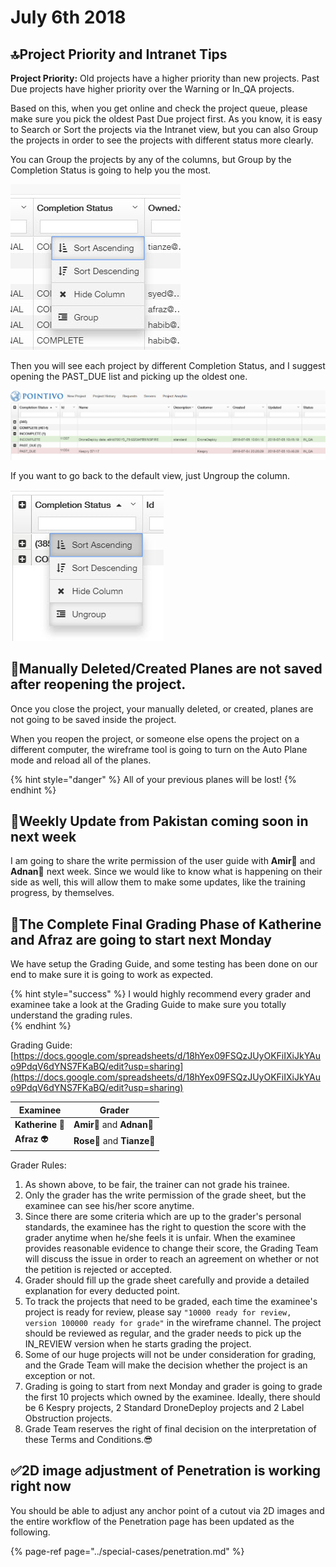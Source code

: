 # July 6th 2018

## 🔝Project Priority and Intranet Tips

**Project Priority:** Old projects have a higher priority than new projects. Past Due projects have higher priority over the Warning or In\_QA projects.

Based on this, when you get online and check the project queue, please make sure you pick the oldest Past Due project first. As you know, it is easy to Search or Sort the projects via the Intranet view, but you can also Group the projects in order to see the projects with different status more clearly.

You can Group the projects by any of the columns, but Group by the Completion Status is going to help you the most.

![](../.gitbook/assets/2018-07-05_10-48-33.jpg)

Then you will see each project by different Completion Status, and I suggest opening the PAST\_DUE list and picking up the oldest one.

![](../.gitbook/assets/2018-07-05_10-47-08.jpg)

If you want to go back to the default view, just Ungroup the column.

![](../.gitbook/assets/2018-07-05_10-48-05.jpg)

## 🚫Manually Deleted/Created Planes are not saved after reopening the project.

Once you close the project, your manually deleted, or created, planes are not going to be saved inside the project.

When you reopen the project, or someone else opens the project on a different computer, the wireframe tool is going to turn on the Auto Plane mode and reload all of the planes.

{% hint style="danger" %}
All of your previous planes will be lost!
{% endhint %}

## 📢Weekly Update from Pakistan coming soon in next week

I am going to share the write permission of the user guide with **Amir**🧔 and **Adnan**👨‍ next week. Since we would like to know what is happening on their side as well, this will allow them to make some updates, like the training progress, by themselves.

## 💯The Complete Final Grading Phase of Katherine and Afraz are going to start next Monday

We have setup the Grading Guide, and some testing has been done on our end to make sure it is going to work as expected.

{% hint style="success" %}
I would highly recommend every grader and examinee take a look at the Grading Guide to make sure you totally understand the grading rules.  
{% endhint %}

Grading Guide: [https://docs.google.com/spreadsheets/d/18hYex09FSQzJUyOKFiIXiJkYAuo9PdqV6dYNS7FKaBQ/edit?usp=sharing](https://docs.google.com/spreadsheets/d/18hYex09FSQzJUyOKFiIXiJkYAuo9PdqV6dYNS7FKaBQ/edit?usp=sharing)

| Examinee | Grader |
| --- | --- |
| **Katherine**  👧 | **Amir**🧔 and **Adnan**👨‍ |
| **Afraz** 👽 | **Rose**👩 and **Tianze**🧑 |

Grader Rules:

1. As shown above, to be fair, the trainer can not grade his trainee.
2. Only the grader has the write permission of the grade sheet, but the examinee can see his/her score anytime.
3. Since there are some criteria which are up to the grader's personal standards, the examinee has the right to question the score with the grader anytime when he/she feels it is unfair. When the examinee provides reasonable evidence to change their score, the Grading Team will discuss the issue in order to reach an agreement on whether or not the petition is rejected or accepted.
4. Grader should fill up the grade sheet carefully and provide a detailed explanation for every deducted point.
5. To track the projects that need to be graded, each time the examinee's project is ready for review, please say `"10000 ready for review, version 100000 ready for grade"` in the wireframe channel. The project should be reviewed as regular, and the grader needs to pick up the IN\_REVIEW version when he starts grading the project.
6. Some of our huge projects will not be under consideration for grading, and the Grade Team will make the decision whether the project is an exception or not.
7. Grading is going to start from next Monday and grader is going to grade the first 10 projects which owned by the examinee. Ideally, there should be 6 Kespry projects, 2 Standard DroneDeploy projects and 2 Label Obstruction projects.
8. Grade Team reserves the right of final decision on the interpretation of these Terms and Conditions.😎

## ✅2D image adjustment of Penetration is working right now

You should be able to adjust any anchor point of a cutout via 2D images and the entire workflow of the Penetration page has been updated as the following.

{% page-ref page="../special-cases/penetration.md" %}



